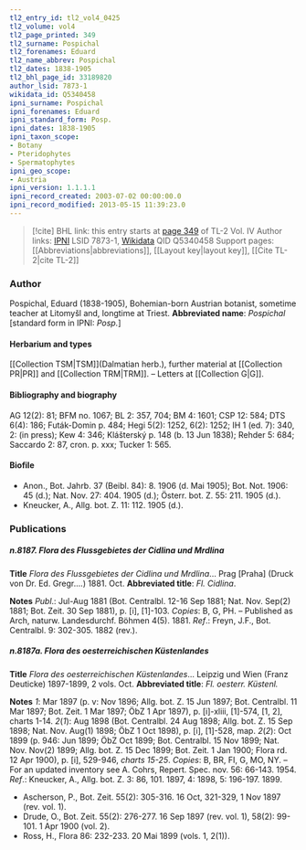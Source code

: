 ```yaml
---
tl2_entry_id: tl2_vol4_0425
tl2_volume: vol4
tl2_page_printed: 349
tl2_surname: Pospichal
tl2_forenames: Eduard
tl2_name_abbrev: Pospichal
tl2_dates: 1838-1905
tl2_bhl_page_id: 33189820
author_lsid: 7873-1
wikidata_id: Q5340458
ipni_surname: Pospichal
ipni_forenames: Eduard
ipni_standard_form: Posp.
ipni_dates: 1838-1905
ipni_taxon_scope: 
- Botany
- Pteridophytes
- Spermatophytes
ipni_geo_scope: 
- Austria
ipni_version: 1.1.1.1
ipni_record_created: 2003-07-02 00:00:00.0
ipni_record_modified: 2013-05-15 11:39:23.0
---
```


> [!cite] BHL link: this entry starts at [page 349](https://www.biodiversitylibrary.org/page/33189820) of TL-2 Vol. IV
> Author links: [IPNI](https://www.ipni.org/a/7873-1) LSID 7873-1, [Wikidata](https://www.wikidata.org/wiki/Q5340458) QID Q5340458
> Support pages: [[Abbreviations|abbreviations]], [[Layout key|layout key]], [[Cite TL-2|cite TL-2]]

### Author

Pospichal, Eduard (1838-1905), Bohemian-born Austrian botanist, sometime teacher at Litomyšl and, longtime at Triest. 
**Abbreviated name**: *Pospichal* \[standard form in IPNI: *Posp.*\]

#### Herbarium and types

[[Collection TSM|TSM]](Dalmatian herb.), further material at [[Collection PR|PR]] and [[Collection TRM|TRM]]. – Letters at [[Collection G|G]].

#### Bibliography and biography

AG 12(2): 81; BFM no. 1067; BL 2: 357, 704; BM 4: 1601; CSP 12: 584; DTS 6(4): 186; Futák-Domin p. 484; Hegi 5(2): 1252, 6(2): 1252; IH 1 (ed. 7): 340, 2: (in press); Kew 4: 346; Klášterský p. 148 (b. 13 Jun 1838); Rehder 5: 684; Saccardo 2: 87, cron. p. xxx; Tucker 1: 565.

#### Biofile

- Anon., Bot. Jahrb. 37 (Beibl. 84): 8. 1906 (d. Mai 1905); Bot. Not. 1906: 45 (d.); Nat. Nov. 27: 404. 1905 (d.); Österr. bot. Z. 55: 211. 1905 (d.).
- Kneucker, A., Allg. bot. Z. 11: 112. 1905 (d.).

### Publications

##### n.8187. Flora des Flussgebietes der Cidlina und Mrdlina

**Title**
*Flora des Flussgebietes der Cidlina und Mrdlina*... Prag \[Praha\] (Druck von Dr. Ed. Gregr....) 1881. Oct.
**Abbreviated title**: *Fl. Cidlina*.

**Notes**
*Publ*.: Jul-Aug 1881 (Bot. Centralbl. 12-16 Sep 1881; Nat. Nov. Sep(2) 1881; Bot. Zeit. 30 Sep 1881), p. \[i\], \[1\]-103. *Copies*: B, G, PH. – Published as Arch, naturw. Landesdurchf. Böhmen 4(5). 1881.
*Ref*.: Freyn, J.F., Bot. Centralbl. 9: 302-305. 1882 (rev.).

##### n.8187a. Flora des oesterreichischen Küstenlandes

**Title**
*Flora des oesterreichischen Küstenlandes*... Leipzig und Wien (Franz Deuticke) 1897-1899, 2 vols. Oct.
**Abbreviated title**: *Fl. oesterr. Küstenl.*

**Notes**
*1*: Mar 1897 (p. v: Nov 1896; Allg. bot. Z. 15 Jun 1897; Bot. Centralbl. 11 Mar 1897; Bot. Zeit. 1 Mar 1897; ÖbZ 1 Apr 1897), p. \[i\]-xliii, \[1\]-574, \[1, 2\], charts 1-14.
*2*(*1*): Aug 1898 (Bot. Centralbl. 24 Aug 1898; Allg. bot. Z. 15 Sep 1898; Nat. Nov.
Aug(1) 1898; ÖbZ 1 Oct 1898), p. \[i\], \[1\]-528, map.
*2*(*2*): Oct 1899 (p. 946: Jun 1899; ÖbZ Oct 1899; Bot. Centralbl. 15 Nov 1899; Nat. Nov. Nov(2) 1899; Allg. bot. Z. 15 Dec 1899; Bot. Zeit. 1 Jan 1900; Flora rd. 12 Apr 1900), p. \[i\], 529-946, *charts 15-25*.
*Copies*: B, BR, FI, G, MO, NY. – For an updated inventory see A. Cohrs, Repert. Spec. nov. 56: 66-143. 1954.
*Ref*.: Kneucker, A., Allg. bot. Z. 3: 86, 101. 1897, 4: 1898, 5: 196-197. 1899.
- Ascherson, P., Bot. Zeit. 55(2): 305-316. 16 Oct, 321-329, 1 Nov 1897 (rev. vol. 1).
- Drude, O., Bot. Zeit. 55(2): 276-277. 16 Sep 1897 (rev. vol. 1), 58(2): 99-101. 1 Apr 1900 (vol. 2).
- Ross, H., Flora 86: 232-233. 20 Mai 1899 (vols. 1, 2(1)).

